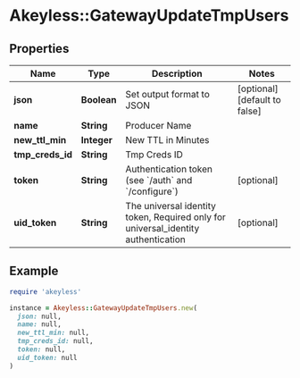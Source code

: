 # Akeyless::GatewayUpdateTmpUsers

## Properties

| Name | Type | Description | Notes |
| ---- | ---- | ----------- | ----- |
| **json** | **Boolean** | Set output format to JSON | [optional][default to false] |
| **name** | **String** | Producer Name |  |
| **new_ttl_min** | **Integer** | New TTL in Minutes |  |
| **tmp_creds_id** | **String** | Tmp Creds ID |  |
| **token** | **String** | Authentication token (see &#x60;/auth&#x60; and &#x60;/configure&#x60;) | [optional] |
| **uid_token** | **String** | The universal identity token, Required only for universal_identity authentication | [optional] |

## Example

```ruby
require 'akeyless'

instance = Akeyless::GatewayUpdateTmpUsers.new(
  json: null,
  name: null,
  new_ttl_min: null,
  tmp_creds_id: null,
  token: null,
  uid_token: null
)
```

